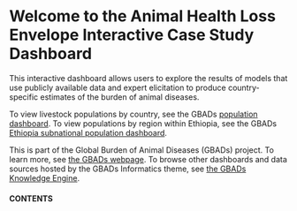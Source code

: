 # Welcome to the Animal Health Loss Envelope Interactive Case Study Dashboard

This interactive dashboard allows users to explore the results of models that use publicly available data and expert elicitation to produce country-specific estimates of the burden of animal diseases.

To view livestock populations by country, see the GBADs [population dashboard](https://gbadske.org/dashboards/population/). To view populations by region within Ethiopia, see the GBADs [Ethiopia subnational population dashboard](https://gbadske.org/dashboards/ethiopia-population/).

This is part of the Global Burden of Animal Diseases (GBADs) project. To learn more, see [the GBADs webpage](https://animalhealthmetrics.org/). To browse other dashboards and data sources hosted by the GBADs Informatics theme, see [the GBADs Knowledge Engine](http://gbadske.org/).

<h4>CONTENTS</h4>

```{tableofcontents}
```

<!--
<h4>Test Video</h4>
# /videos folder is in the _build folder at the top level of the Jupyter Book.
# Create a video on Windows using the Xbox Game recording feature. Activate with [Windows key] + [G].
<div>
<video controls width="500" src="../videos/test.mp4"></video>
</div>
-->
